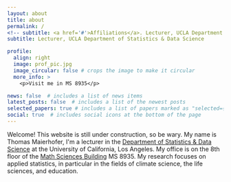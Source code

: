 ```yaml
---
layout: about
title: about
permalink: /
<!-- subtitle: <a href='#'>Affiliations</a>. Lecturer, UCLA Department of Statistics & Data Science -->
subtitle: Lecturer, UCLA Department of Statistics & Data Science

profile:
  align: right
  image: prof_pic.jpg
  image_circular: false # crops the image to make it circular
  more_info: >
    <p>Visit me in MS 8935</p>

news: false  # includes a list of news items
latest_posts: false  # includes a list of the newest posts
selected_papers: true # includes a list of papers marked as "selected={true}"
social: true  # includes social icons at the bottom of the page
---
```


<!--Write your biography here. Tell the world about yourself. Link to your favorite [subreddit](http://reddit.com). You can put a picture in, too. The code is already in, just name your picture `prof_pic.jpg` and put it in the `img/` folder.  -->

Welcome! This website is still under construction, so be wary. 
My name is Thomas Maierhofer, I'm a lecturer in the [Department of Statistics & Data Science](http://statistics.ucla.edu/) at the University of California, Los Angeles. My office is on the 8th floor of the [Math Sciences Building](https://www.google.com/maps/place/Mathematical+Sciences+Building/@34.0700968,-118.4432203,18z/data=!4m5!3m4!1s0x0:0x63be8be1f6558fd5!8m2!3d34.0696014!4d-118.4428746?shorturl=1) MS 8935. 
My research focuses on applied statistics, in particular in the fields of climate science, the life sciences, and education.
<!-- I have received my B.Sc. and M.Sc. in Statistics from the University of Munich (Germany) and my Ph.D. from UCLA.  -->

<!--Put your address / P.O. box / other info right below your picture. You can also disable any of these elements by editing `profile` property of the YAML header of your `_pages/about.md`. Edit `_bibliography/papers.bib` and Jekyll will render your [publications page](/al-folio/publications/) automatically.  -->

<!--Link to your social media connections, too. This theme is set up to use [Font Awesome icons](http://fortawesome.github.io/Font-Awesome/) and [Academicons](https://jpswalsh.github.io/academicons/), like the ones below. Add your Facebook, Twitter, LinkedIn, Google Scholar, or just disable all of them.  -->
